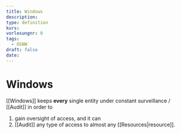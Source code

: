 ```yaml
---
title: Windows
description: 
type: definition
kurs: 
vorlesungnr: 0
tags:
  - OSNW
draft: false
date:
---
```


# Windows

[[Windows]] keeps **every** single entity under constant surveillance / [[Audit]] in order to 
1. gain oversight of access, and it can
2. [[Audit]] any type of access to almost any [[Resources|resource]]. 